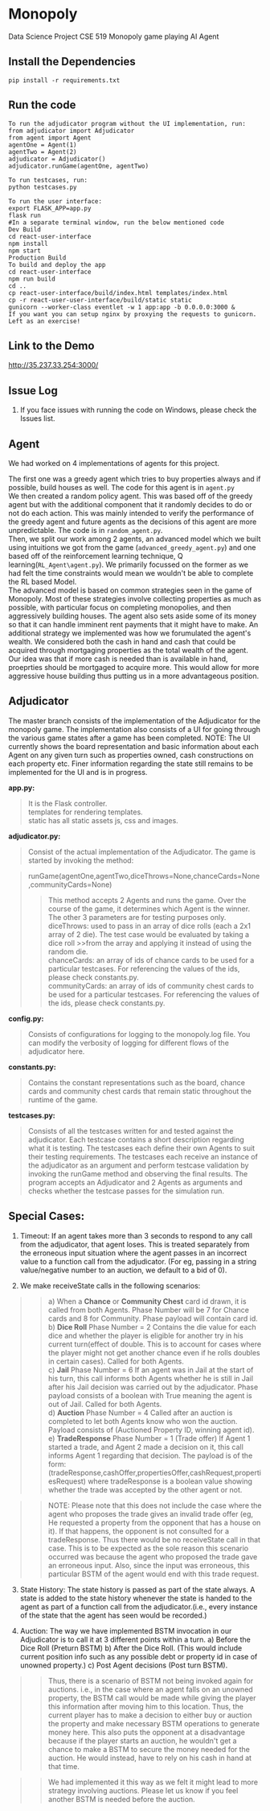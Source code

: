 # Monopoly

Data Science Project CSE 519
Monopoly game playing AI Agent

## Install the Dependencies

```
pip install -r requirements.txt
```

## Run the code

```
To run the adjudicator program without the UI implementation, run:
from adjudicator import Adjudicator
from agent import Agent
agentOne = Agent(1)
agentTwo = Agent(2)
adjudicator = Adjudicator()
adjudicator.runGame(agentOne, agentTwo)

To run testcases, run:
python testcases.py

To run the user interface:
export FLASK_APP=app.py
flask run
#In a separate terminal window, run the below mentioned code
Dev Build  
cd react-user-interface
npm install  
npm start  
Production Build
To build and deploy the app  
cd react-user-interface  
npm run build  
cd ..  
cp react-user-interface/build/index.html templates/index.html  
cp -r react-user-user-interface/build/static static  
gunicorn --worker-class eventlet -w 1 app:app -b 0.0.0.0:3000 &   
If you want you can setup nginx by proxying the requests to gunicorn. Left as an exercise! 
```

## Link to the Demo  

http://35.237.33.254:3000/

## Issue Log
1) If you face issues with running the code on Windows, please check the Issues list.

## Agent
We had worked on 4 implementations of agents for this project.<br>

The first one was a greedy agent which tries to buy properties always and if possible, build houses as well. The code for this agent is in `agent.py`<br>
We then created a random policy agent. This was based off of the greedy agent but with the additional component that it randomly decides to do or not do each action. This was mainly intended to verify the performance of the greedy agent and future agents as the decisions of this agent are more unpredictable. The code is in `random_agent.py`.<br>
Then, we split our work among 2 agents, an advanced model which we built using intuitions we got from the game (`advanced_greedy_agent.py`) and one based off of the reinforcement learning technique, Q learning(`RL_Agent\agent.py`). We primarily focussed on the former as we had felt the time constraints would mean we wouldn't be able to complete the RL based Model.<br>
The advanced model is based on common strategies seen in the game of Monopoly. Most of these strategies involve collecting properties as much as possible, with particular focus on completing monopolies, and then aggressively building houses. The agent also sets aside some of its money so that it can handle imminent rent payments that it might have to make. An additional strategy we implemented was how we forumulated the agent's wealth. We considered both the cash in hand and cash that could be acquired through mortgaging properties as the total wealth of the agent. Our idea was that if more cash is needed than is available in hand, proeprties should be mortgaged to acquire more. This would allow for more aggressive house building thus putting us in a more advantageous position.<br>

## Adjudicator
The master branch consists of the implementation of the Adjudicator for the monopoly game.
The implementation also consists of a UI for going through the various game states after a game has been completed. 
NOTE: The UI currently shows the board representation and basic information about each Agent on any given turn such as properties owned, cash constructions on each property etc. Finer information regarding the state still remains to be implemented for the UI and is in progress.

**app.py:**<br>
>It is the Flask controller.  
>templates for rendering templates.  
>static has all static assets js, css and images.

**adjudicator.py:**<br>
>Consist of the actual implementation of the Adjudicator. The game is started by invoking the method: 

>runGame(agentOne,agentTwo,diceThrows=None,chanceCards=None,communityCards=None)<br>
>>This method accepts 2 Agents and runs the game. Over the course of the game, it determines which Agent is the winner.<br>
>>The other 3 parameters are for testing purposes only.<br>
>>diceThrows: used to pass in an array of dice rolls (each a 2x1 array of 2 die). The test case would be evaluated by taking a dice roll >>from the array and applying it instead of using the random die.<br>
>>chanceCards: an array of ids of chance cards to be used for a particular testcases. For referencing the values of the ids, please check constants.py.<br>
>>communityCards: an array of ids of community chest cards to be used for a particular testcases. For referencing the values of the ids, please check constants.py.

**config.py:**
>Consists of configurations for logging to the monopoly.log file. You can modify the verbosity of logging for different flows of the adjudicator here.

**constants.py:**
>Contains the constant representations such as the board, chance cards and community chest cards that remain static throughout the runtime of the game.

**testcases.py:**
>Consists of all the testcases written for and tested against the adjudicator. Each testcase contains a short description regarding what it is testing. The testcases each define their own Agents to suit their testing requirements. The testcases each receive an instance of the adjudicator as an argument and perform testcase validation by invoking the runGame method and observing the final results.
The program accepts an Adjudicator and 2 Agents as arguments and checks whether the testcase passes for the simulation run.

## Special Cases:
1. Timeout:
If an agent takes more than 3 seconds to respond to any call from the adjudicator, that agent loses. This is treated separately from the erroneous input situation where the agent passes in an incorrect value to a function call from the adjudicator. (For eg, passing in a string value/negative number to an auction, we default to a bid of 0).

2. We make receiveState calls in the following scenarios:

>>a) When a **Chance** or **Community Chest** card id drawn, it is called from both Agents.
Phase Number will be 7 for Chance cards and 8 for Community.
Phase payload will contain card id.<br>
b) **Dice Roll**
Phase Number = 2
Contains the die value for each dice and whether the player is eligible for another try in his current turn(effect of double. This is to account for cases where the player might not get another chance even if he rolls doubles in certain cases).
Called for both Agents.<br>
c) **Jail**
Phase Number = 6
If an agent was in Jail at the start of his turn, this call informs both Agents whether he is still in Jail after his Jail decision was carried out by the adjudicator.
Phase payload consists of a boolean with True meaning the agent is out of Jail.
Called for both Agents.<br>
d) **Auction**
Phase Number = 4
Called after an auction is completed to let both Agents know who won the auction. Payload consists of (Auctioned Property ID, winning agent id).<br>
e) **TradeResponse**
Phase Number = 1 (Trade offer)
If Agent 1 started a trade, and Agent 2 made a decision on it, this call informs Agent 1 regarding that decision.
The payload is of the form:
(tradeResponse,cashOffer,propertiesOffer,cashRequest,propertiesRequest)
where tradeResponse is a boolean value showing whether the trade was accepted by the other agent or not.

>>NOTE: Please note that this does not include the case where the agent who proposes the trade gives an invalid trade offer (eg, He requested a property from the opponent that has a house on it). If that happens, the opponent is not consulted for a tradeResponse. Thus there would be no receiveState call in that case. This is to be expected as the sole reason this scenario occurred was because the agent who proposed the trade gave an erroneous input. Also, since the input was erroneous, this particular BSTM of the agent would end with this trade request.

3. State History:
The state history is passed as part of the state always. A state is added to the state history whenever the state is handed to the agent as part of a function call from the adjudicator.(i.e., every instance of the state that the agent has seen would be recorded.)

4. Auction:
The way we have implemented BSTM invocation in our Adjudicator is to call it at 3 different points within a turn.
a) Before the Dice Roll (Preturn BSTM)
b) After the Dice Roll. (This would include current position info such as any possible debt or property id in case of unowned property.)
c) Post Agent decisions (Post turn BSTM).

>>Thus, there is a scenario of BSTM not being invoked again for auctions. i.e., in the case where an agent falls on an unowned property, the BSTM call would be made while giving the player this information after moving him to this location. Thus, the current player has to make a decision to either buy or auction the property and make necessary BSTM operations to generate money here. This also puts the opponent at a disadvantage because if the player starts an auction, he wouldn't get a chance to make a BSTM to secure the money needed for the auction. He would instead, have to rely on his cash in hand at that time.

>>We had implemented it this way as we felt it might lead to more strategy involving auctions. Please let us know if you feel another BSTM is needed before the auction.

